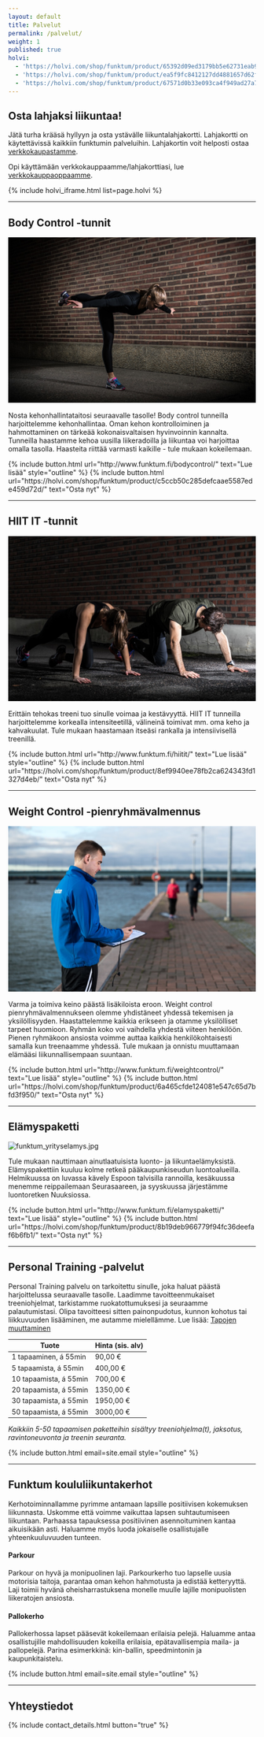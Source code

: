 ```yaml
---
layout: default
title: Palvelut
permalink: /palvelut/
weight: 1
published: true
holvi:
  - 'https://holvi.com/shop/funktum/product/65392d09ed3179bb5e62731eab980c1a/'
  - 'https://holvi.com/shop/funktum/product/ea5f9fc8412127dd4881657d62fc0afe/'
  - 'https://holvi.com/shop/funktum/product/67571d0b33e093ca4f949ad27a7b89a4/'
---
```


## Osta lahjaksi liikuntaa! 

Jätä turha krääsä hyllyyn ja osta ystävälle liikuntalahjakortti. Lahjakortti on käytettävissä kaikkiin funktumin palveluihin. Lahjakortin voit helposti ostaa [verkkokaupastamme](https://holvi.com/shop/funktum/).

Opi käyttämään verkkokauppaamme/lahjakorttiasi, lue [verkkokauppaoppaamme](http://www.funktum.fi/verkkokauppaopas). 

{% include holvi_iframe.html list=page.holvi %}

---

## Body Control -tunnit

![Body Control](/media/body-control.jpg)

Nosta kehonhallintataitosi seuraavalle tasolle! Body control tunneilla harjoittelemme kehonhallintaa. Oman kehon kontrolloiminen ja hahmottaminen on tärkeää kokonaisvaltaisen hyvinvoinnin kannalta. Tunneilla haastamme kehoa uusilla liikeradoilla ja liikuntaa voi harjoittaa omalla tasolla. Haasteita riittää varmasti kaikille - tule mukaan kokeilemaan.

<div>
{% include button.html url="http://www.funktum.fi/bodycontrol/" text="Lue lisää" style="outline" %}
{% include button.html url="https://holvi.com/shop/funktum/product/c5ccb50c285defcaae5587ede459d72d/" text="Osta nyt"  %}
</div>

---

## HIIT IT -tunnit

![HIIT IT](/media/hiit-it.jpg)

Erittäin tehokas treeni tuo sinulle voimaa ja kestävyyttä. HIIT IT tunneilla harjoittelemme korkealla intensiteetillä, välineinä toimivat mm. oma keho ja kahvakuulat. Tule mukaan haastamaan itseäsi rankalla ja intensiivisellä treenillä.

<div>
{% include button.html url="http://www.funktum.fi/hiitit/" text="Lue lisää" style="outline" %}
{% include button.html url="https://holvi.com/shop/funktum/product/8ef9940ee78fb2ca624343fd1327d4eb/" text="Osta nyt"  %}
</div>


---

## Weight Control -pienryhmävalmennus

![Weight Control](/media/weight-control.jpg)

Varma ja toimiva keino päästä lisäkiloista eroon. Weight control pienryhmävalmennukseen olemme yhdistäneet yhdessä tekemisen ja yksilöllisyyden. Haastattelemme kaikkia erikseen ja otamme yksilölliset tarpeet huomioon. Ryhmän koko voi vaihdella yhdestä viiteen henkilöön. Pienen ryhmäkoon ansiosta voimme auttaa kaikkia henkilökohtaisesti samalla kun treenaamme yhdessä. Tule mukaan ja onnistu muuttamaan elämääsi liikunnallisempaan suuntaan. 

<div>
{% include button.html url="http://www.funktum.fi/weightcontrol/" text="Lue lisää" style="outline" %}
{% include button.html url="https://holvi.com/shop/funktum/product/6a465cfde124081e547c65d7bfd3f950/" text="Osta nyt"  %}
</div>

---

## Elämyspaketti

![funktum_yrityselamys.jpg]({{site.baseurl}}/media/funktum_yrityselamys.jpg)

Tule mukaan nauttimaan ainutlaatuisista luonto- ja liikuntaelämyksistä. Elämyspakettiin kuuluu kolme retkeä pääkaupunkiseudun luontoalueilla. Helmikuussa on luvassa kävely Espoon talvisilla rannoilla, kesäkuussa menemme reippailemaan Seurasaareen, ja syyskuussa järjestämme luontoretken Nuuksiossa. 

<div>
{% include button.html url="http://www.funktum.fi/elamyspaketti/" text="Lue lisää" style="outline" %}
{% include button.html url="https://holvi.com/shop/funktum/product/8b19deb966779f94fc36deefaf6b6fb1/" text="Osta nyt"  %}
</div>

---

## Personal Training -palvelut

Personal Training palvelu on tarkoitettu sinulle, joka haluat päästä harjoittelussa seuraavalle tasolle. Laadimme tavoitteenmukaiset treeniohjelmat, tarkistamme ruokatottumuksesi ja seuraamme palautumistasi. Olipa tavoitteesi sitten painonpudotus, kunnon kohotus tai liikkuvuuden lisääminen, me autamme mielellämme. Lue lisää: [Tapojen muuttaminen](http://www.funktum.fi/blog/2017/06/06/Tapojen-muuttaminen/)

| Tuote                     | Hinta (sis. alv)    |
| ------------------------- | ------------------- |
| 1 tapaaminen, á 55min     | 90,00 €             |
| 5 tapaamista, á 55min     | 400,00 €            |
| 10 tapaamista, á 55min    | 700,00 €            |
| 20 tapaamista, á 55min    | 1350,00 €           |
| 30 tapaamista, á 55min    | 1950,00 €           |
| 50 tapaamista, á 55min    | 3000,00 €           |

_Kaikkiin 5-50 tapaamisen paketteihin sisältyy treeniohjelma(t), jaksotus, ravintoneuvonta ja treenin seuranta._

{% include button.html email=site.email style="outline" %}

---

## Funktum koululiikuntakerhot

Kerhotoiminnallamme pyrimme antamaan lapsille positiivisen kokemuksen liikunnasta. Uskomme että voimme vaikuttaa lapsen suhtautumiseen liikuntaan. Parhaassa tapauksessa positiivinen asennoituminen kantaa aikuisikään asti. Haluamme myös luoda jokaiselle osallistujalle yhteenkuuluvuuden tunteen.

#### Parkour

Parkour on hyvä ja monipuolinen laji. Parkourkerho tuo lapselle uusia motorisia taitoja, parantaa oman kehon hahmotusta ja edistää ketteryyttä. Laji toimii hyvänä oheisharrastuksena monelle muulle lajille monipuolisten liikeratojen ansiosta.

#### Pallokerho

Pallokerhossa lapset pääsevät kokeilemaan erilaisia pelejä. Haluamme antaa osallistujille mahdollisuuden kokeilla erilaisia, epätavallisempia maila- ja pallopelejä. Parina esimerkkinä: kin-ballin, speedmintonin ja kaupunkitaistelu.  

{% include button.html email=site.email style="outline" %}

---

## Yhteystiedot

{% include contact_details.html button="true" %}
